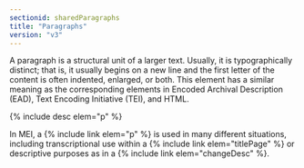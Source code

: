 ```yaml
---
sectionid: sharedParagraphs
title: "Paragraphs"
version: "v3"
---
```


A paragraph is a structural unit of a larger text. Usually, it is typographically distinct; that is, it usually begins on a new line and the first letter of the content is often indented, enlarged, or both. This element has a similar meaning as the corresponding elements in Encoded Archival Description (EAD), Text Encoding Initiative (TEI), and HTML.

{% include desc elem="p" %} 

In MEI, a {% include link elem="p" %} is used in many different situations, including transcriptional use within a {% include link elem="titlePage" %} or descriptive purposes as in a {% include link elem="changeDesc" %}.
